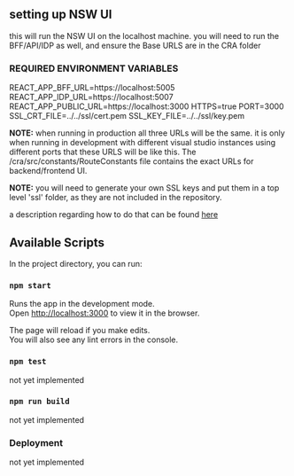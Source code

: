## setting up NSW UI

this will run the NSW UI on the localhost machine. you will need to run the BFF/API/IDP as well, and ensure the Base URLS are in the CRA folder

### REQUIRED ENVIRONMENT VARIABLES

REACT_APP_BFF_URL=https://localhost:5005
REACT_APP_IDP_URL=https://localhost:5007
REACT_APP_PUBLIC_URL=https://localhost:3000
HTTPS=true
PORT=3000
SSL_CRT_FILE=../../ssl/cert.pem
SSL_KEY_FILE=../../ssl/key.pem

**NOTE:** when running in production all three URLs will be the same. it is only when running in development with different visual studio instances using different ports that these URLS will be like this. The /cra/src/constants/RouteConstants file contains the exact URLs for backend/frontend UI.

**NOTE:** you will need to generate your own SSL keys and put them in a top level 'ssl' folder, as they are not included in the repository.

a description regarding how to do that can be found [here](https://gist.github.com/cecilemuller/9492b848eb8fe46d462abeb26656c4f8)

## Available Scripts

In the project directory, you can run:

### `npm start`

Runs the app in the development mode.\
Open [http://localhost:3000](http://localhost:3000) to view it in the browser.

The page will reload if you make edits.\
You will also see any lint errors in the console.

### `npm test`

not yet implemented

### `npm run build`

not yet implemented

### Deployment

not yet implemented
